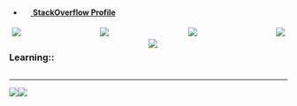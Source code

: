 - <a target="_blank" href="https://pt.stackoverflow.com/users/70554/13dev"><img src="https://upload.wikimedia.org/wikipedia/commons/thumb/e/ef/Stack_Overflow_icon.svg/768px-Stack_Overflow_icon.svg.png" width="15"/> **StackOverflow Profile**</a>

<div style="display: flex; justify-content:space-between">
  <img src="https://img.shields.io/badge/C++-%20?style=flat-square&logo=c%2B%2B&logoColor=white&color=00549e" style="margin:5px;"/>
  <img src="https://img.shields.io/badge/HTML-%20?style=flat-square&logo=html5&logoColor=white&color=e54c21" style="margin:5px;"/>
  <img src="https://img.shields.io/badge/PHP-%20?style=flat-square&logo=php&logoColor=white&color=4d588e" style="margin:5px;"/>
  <img src="https://img.shields.io/badge/CSS3-%20?style=flat-square&logo=css3&logoColor=white&color=0160a5" style="margin:5px;"/>
</div>



<div style="display:flex;">
 <h3 style="flex:1">Learning::</h3>
 <img style="flex:1" src="https://img.shields.io/badge/RUST-%20?style=flat-square&logo=rust&logoColor=white&color=9f2802" />
</div>

---
<div align="center">

  <div style="display: flex; align-items: flex-start;">
    <img src="https://github-readme-stats.vercel.app/api?username=13dev&show_icons=true&include_all_commits=true&line_height=20&hide_border=true&theme=graywhite"/>
    <img src="https://github-readme-stats.vercel.app/api/top-langs/?username=13dev&layout=compact&theme=graywhite&hide_border=true" />
  </div>
</div>
